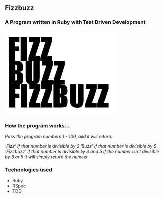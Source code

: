 ## Fizzbuzz

### A Program written in Ruby with Test Driven Development

![Alt text](https://github.com/JessicaBarclay/fizzbuzz/blob/master/public/fizzbuzz.jpg "fizzbuzz")

### How the program works...

*Pass the program numbers 1 - 100, and it will return:*

*'Fizz' if that number is divisible by 3*
*'Buzz' if that number is divisible by 5*
*'Fizzbuzz' if that number is divisible by 3 and 5*
*If the number isn't divisible by 3 or 5 it will simply return the number*

### Technologies used

- Ruby
- RSpec
- TDD
